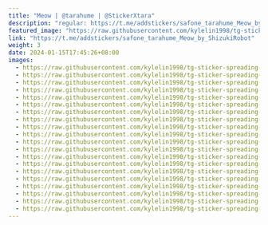 ```yaml
---
title: "Meow | @tarahume | @StickerXtara"
description: "regular: https://t.me/addstickers/safone_tarahume_Meow_by_ShizukiRobot"
featured_image: "https://raw.githubusercontent.com/kylelin1998/tg-sticker-spreading-worldwide-images/main/img/54f56463-de48-4893-90da-35b9c3a8f9a9.jpg"
link: "https://t.me/addstickers/safone_tarahume_Meow_by_ShizukiRobot"
weight: 3
date: 2024-01-15T17:45:26+08:00
images:
  - https://raw.githubusercontent.com/kylelin1998/tg-sticker-spreading-worldwide-images/main/img/54f56463-de48-4893-90da-35b9c3a8f9a9.jpg
  - https://raw.githubusercontent.com/kylelin1998/tg-sticker-spreading-worldwide-images/main/img/2a05a8e0-f926-4417-a301-96f3cd289e13.jpg
  - https://raw.githubusercontent.com/kylelin1998/tg-sticker-spreading-worldwide-images/main/img/09eef487-eaee-486e-b8f8-74c0519e2d13.jpg
  - https://raw.githubusercontent.com/kylelin1998/tg-sticker-spreading-worldwide-images/main/img/9d3870f9-d5fa-4b05-a64c-a8561ce67bcb.jpg
  - https://raw.githubusercontent.com/kylelin1998/tg-sticker-spreading-worldwide-images/main/img/2a2da202-2ebf-4fa0-8b18-8d511328f0e5.jpg
  - https://raw.githubusercontent.com/kylelin1998/tg-sticker-spreading-worldwide-images/main/img/0f4075ff-13f5-42eb-9f77-e30100b52802.jpg
  - https://raw.githubusercontent.com/kylelin1998/tg-sticker-spreading-worldwide-images/main/img/4527931b-92c4-4a3f-931f-84021dd01cae.jpg
  - https://raw.githubusercontent.com/kylelin1998/tg-sticker-spreading-worldwide-images/main/img/49263a48-ebca-41e9-b2a9-1fc5c8dea0dc.jpg
  - https://raw.githubusercontent.com/kylelin1998/tg-sticker-spreading-worldwide-images/main/img/d22d2f2a-2385-42b5-9dac-cbfac94d8c9d.jpg
  - https://raw.githubusercontent.com/kylelin1998/tg-sticker-spreading-worldwide-images/main/img/10bbdeac-1d25-42bc-b557-8b6b98f8f185.jpg
  - https://raw.githubusercontent.com/kylelin1998/tg-sticker-spreading-worldwide-images/main/img/f70e4cce-2320-4f6f-b18c-c77d6ee524ec.jpg
  - https://raw.githubusercontent.com/kylelin1998/tg-sticker-spreading-worldwide-images/main/img/cbefc04a-1b06-4a12-85ed-8910673f2d42.jpg
  - https://raw.githubusercontent.com/kylelin1998/tg-sticker-spreading-worldwide-images/main/img/8dca18ce-f619-4792-8810-bd145c95d9c5.jpg
  - https://raw.githubusercontent.com/kylelin1998/tg-sticker-spreading-worldwide-images/main/img/c8cbeb75-c408-432c-8052-01957dfb8d1b.jpg
  - https://raw.githubusercontent.com/kylelin1998/tg-sticker-spreading-worldwide-images/main/img/99ca2420-2673-40bb-9d67-257f7a5538ea.jpg
  - https://raw.githubusercontent.com/kylelin1998/tg-sticker-spreading-worldwide-images/main/img/5773a718-45c9-49b7-9a3f-e8b92d345225.jpg
  - https://raw.githubusercontent.com/kylelin1998/tg-sticker-spreading-worldwide-images/main/img/810971eb-84c2-4cdf-951d-5363285993d4.jpg
  - https://raw.githubusercontent.com/kylelin1998/tg-sticker-spreading-worldwide-images/main/img/1388171b-26a6-4cf3-8749-779b3d8f30ec.jpg
  - https://raw.githubusercontent.com/kylelin1998/tg-sticker-spreading-worldwide-images/main/img/f1e4ff5c-40a7-412a-b855-97b413bb4afd.jpg
  - https://raw.githubusercontent.com/kylelin1998/tg-sticker-spreading-worldwide-images/main/img/d984d3f6-4ec1-42ed-a28b-2e5c4fed889f.jpg
---
```

